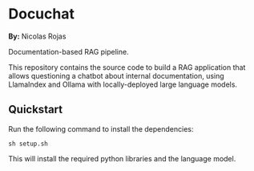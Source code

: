 # Docuchat

**By:** Nicolas Rojas

Documentation-based RAG pipeline.

This repository contains the source code to build a RAG application that allows questioning a chatbot about internal documentation, using LlamaIndex and Ollama with locally-deployed large language models.

## Quickstart

Run the following command to install the dependencies:

```shell
sh setup.sh
```

This will install the required python libraries and the language model.
